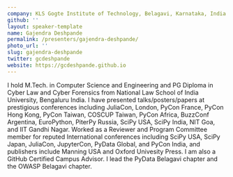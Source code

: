 ```yaml
---
company: KLS Gogte Institute of Technology, Belagavi, Karnataka, India
github: ''
layout: speaker-template
name: Gajendra Deshpande
permalink: /presenters/gajendra-deshpande/
photo_url: ''
slug: gajendra-deshpande
twitter: gcdeshpande
website: https://gcdeshpande.github.io
---
```


I hold M.Tech. in Computer Science and Engineering and PG Diploma in  Cyber Law and Cyber Forensics from National Law School of India University, Bengaluru India. I have presented talks/posters/papers at prestigious conferences including JuliaCon, London, PyCon France, PyCon Hong Kong, PyCon Taiwan, COSCUP Taiwan, PyCon Africa, BuzzConf Argentina, EuroPython, PiterPy Russia, SciPy USA, SciPy India, NIT Goa, and IIT Gandhi Nagar. Worked as a Reviewer and Program Committee member for reputed International conferences including SciPy USA, SciPy Japan, JuliaCon, JupyterCon, PyData Global, and PyCon India, and publishers include Manning USA and Oxford Univesity Press. I am also a GitHub Certified Campus Advisor. I lead the PyData Belagavi chapter and the OWASP Belagavi chapter.